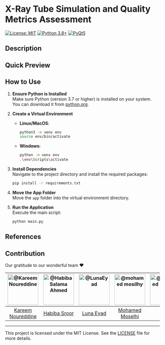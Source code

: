 # X-Ray Tube Simulation and Quality Metrics Assessment

[![License: MIT](https://img.shields.io/badge/License-MIT-yellow.svg)](https://opensource.org/licenses/MIT)
[![Python 3.8+](https://img.shields.io/badge/python-3.8+-blue.svg)](https://www.python.org/downloads/)
[![PyQt5](https://img.shields.io/badge/GUI-PyQt5-green.svg)](https://pypi.org/project/PyQt5/)

<!-- <a href="README-Assets/ZaBoteru.png"><img src="README-Assets/ZaBoteru.png" alt="ZaBoteru"></a> -->

## Description

## Quick Preview

## How to Use

1. **Ensure Python is Installed**  
    Make sure Python (version 3.7 or higher) is installed on your system. You can download it from [python.org](https://www.python.org/).

2. **Create a Virtual Environment**  
    - **Linux/MacOS**:  
      ```bash
      python3 -m venv env
      source env/bin/activate
      ```
    - **Windows**:  
      ```bash
      python -m venv env
      .\env\Scripts\activate
      ```

3. **Install Dependencies**  
    Navigate to the project directory and install the required packages:  
    ```bash
    pip install -r requirements.txt
    ```

4. **Move the App Folder**  
    Move the `app` folder into the virtual environment directory.

5. **Run the Application**  
    Execute the main script:  
    ```bash
    python main.py
    ```

## References

## Contribution

Our gratitude to our wonderful team ❤️

<div align="center">

| <a href="https://github.com/cln-Kafka"><img src="https://avatars.githubusercontent.com/u/100665578?v=4" width="100px" alt="@Kareem Noureddine"></a> | <a href="https://github.com/HabibaSroor"><img src="https://avatars.githubusercontent.com/u/93604097?v=4" width="100px" alt="@Habiba Salama Ahmed"></a> | <a href="https://github.com/LunaEyad"><img src="https://avatars.githubusercontent.com/u/103345380?v=4" width="100px" alt="@LunaEyad"></a> | <a href="https://github.com/mohamedmosilhy"><img src="https://avatars.githubusercontent.com/u/93820559?v=4" width="100px" alt="@mohamed mosilhy"></a> | <a href="https://github.com/mohamedmosilhy"><img src="https://avatars.githubusercontent.com/u/93820559?v=4" width="100px" alt="@mohamed mosilhy"></a> |
| :-: | :-: | :-: | :-: | :-: |
| [Kareem Noureddine](https://github.com/cln-Kafka) | [Habiba Sroor](https://github.com/joyou159) | [Luna Eyad](https://github.com/Nadaaomran) | [Mohamed Moselhi](https://github.com/nouran-19) | |

</div>

-----

This project is licensed under the MIT License. See the [LICENSE](./LICENSE) file for more details.
